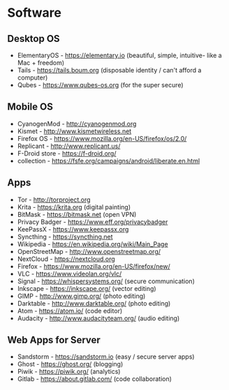 Software
========

## Desktop OS

- ElementaryOS - https://elementary.io (beautiful, simple, intuitive- like a Mac + freedom)
- Tails - https://tails.boum.org (disposable identity / can't afford a computer)
- Qubes - https://www.qubes-os.org (for the super secure)

## Mobile OS

- CyanogenMod - http://cyanogenmod.org
- Kismet - http://www.kismetwireless.net
- Firefox OS - https://www.mozilla.org/en-US/firefox/os/2.0/
- Replicant - http://www.replicant.us/
- F-Droid store - https://f-droid.org/
- collection - https://fsfe.org/campaigns/android/liberate.en.html

## Apps

- Tor - http://torproject.org
- Krita - https://krita.org (digital painting)
- BitMask - https://bitmask.net (open VPN)
- Privacy Badger - https://www.eff.org/privacybadger
- KeePassX - https://www.keepassx.org
- Syncthing - https://syncthing.net
- Wikipedia - https://en.wikipedia.org/wiki/Main_Page
- OpenStreetMap - http://www.openstreetmap.org/
- NextCloud - https://nextcloud.org
- Firefox - https://www.mozilla.org/en-US/firefox/new/
- VLC - https://www.videolan.org/vlc/
- Signal - https://whispersystems.org/ (secure communication)
- Inkscape - https://inkscape.org/ (vector editing)
- GIMP - http://www.gimp.org/ (photo editing)
- Darktable - http://www.darktable.org/ (photo editing)
- Atom - https://atom.io/ (code editor)
- Audacity - http://www.audacityteam.org/ (audio editing)

## Web Apps for Server

- Sandstorm - https://sandstorm.io (easy / secure server apps)
- Ghost - https://ghost.org/ (blogging)
- Piwik - https://piwik.org/ (analytics)
- Gitlab - https://about.gitlab.com/ (code collaboration)
